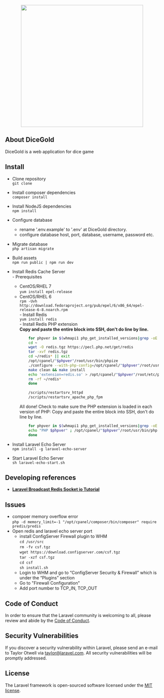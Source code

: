 <p align="center"><img src="https://dicegold.com/images/logo.png" width="400"></p>

## About DiceGold

DiceGold is a web application for dice game

## Install

- Clone repository <br>
    `git clone`
- Install composer dependencies <br>
    `composer install`
- Install NodeJS dependencies <br>
    `npm install`
- Configure database
    - rename '.env.example' to '.env' at DiceGold directory.
    - configure database host, port, database, username, password etc.
- Migrate database <br>
    `php artisan migrate`
- Build assets <br>
    `npm run public | npm run dev`
- Install Redis Cache Server <br>
    \- Prerequisites
    - CentOS/RHEL 7 <br>
    `yum install epel-release`    
    - CentOS/RHEL 6 <br>
    `rpm -Uvh http://download.fedoraproject.org/pub/epel/6/x86_64/epel-release-6-8.noarch.rpm`<br>
    \- Install Redis <br>
    `yum install redis` <br>
    \- Install Redis PHP extension <br>
         **Copy and paste the entire block into SSH, don't do line by line.**
         ```bash
             for phpver in $(whmapi1 php_get_installed_versions|grep -oE '\bea-php.*') ; do
             cd ~
             wget -O redis.tgz https://pecl.php.net/get/redis
             tar -xvf redis.tgz
             cd ~/redis* || exit
             /opt/cpanel/"$phpver"/root/usr/bin/phpize
             ./configure --with-php-config=/opt/cpanel/"$phpver"/root/usr/bin/php-config
             make clean && make install
             echo 'extension=redis.so' > /opt/cpanel/"$phpver"/root/etc/php.d/redis.ini
             rm -rf ~/redis*
             done
             
             /scripts/restartsrv_httpd
             /scripts/restartsrv_apache_php_fpm
         ```
        All done! Check to make sure the PHP extension is loaded in each version of PHP:
        Copy and paste the entire block into SSH, don't do line by line.
        ```bash
            for phpver in $(whmapi1 php_get_installed_versions|grep -oE '\bea-php.*') ; do
            echo "PHP $phpver" ; /opt/cpanel/"$phpver"/root/usr/bin/php -i |grep "Redis Support"
            done
        ```
     
- Install Laravel Echo Server <br>
    `npm install -g laravel-echo-server`
- Start Laravel Echo Server <br>
    `sh laravel-echo-start.sh`

## Developing references

- **[Laravel Broadcast Redis Socket io Tutorial](https://www.itsolutionstuff.com/post/laravel-broadcast-redis-socket-io-tutorial-example.html)**


## Issues
- compoer memory overflow error <br>
`php -d memory_limit=-1 "/opt/cpanel/composer/bin/composer" require predis/predis`
- Open redis and laravel echo server port
  - install ConfigServer Firewall plugin to WHM <br>
     `cd /usr/src`<br>
     `rm -fv csf.tgz` <br>
     `wget https://download.configserver.com/csf.tgz` <br>
     `tar -xzf csf.tgz` <br>
     `cd csf` <br>
     `sh install.sh` <br>
  - Login to WHM and go to “ConfigServer Security & Firewall” which is under the “Plugins” section
  - Go to "Firewall Configuration"
  - Add port number to TCP_IN, TCP_OUT

## Code of Conduct

In order to ensure that the Laravel community is welcoming to all, please review and abide by the [Code of Conduct](https://laravel.com/docs/contributions#code-of-conduct).

## Security Vulnerabilities

If you discover a security vulnerability within Laravel, please send an e-mail to Taylor Otwell via [taylor@laravel.com](mailto:taylor@laravel.com). All security vulnerabilities will be promptly addressed.

## License

The Laravel framework is open-sourced software licensed under the [MIT license](https://opensource.org/licenses/MIT).
